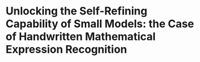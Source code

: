 # Unlocking the Self-Refining Capability of Small Models: the Case of Handwritten Mathematical Expression Recognition